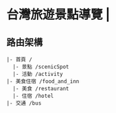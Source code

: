 # 台灣旅遊景點導覽 |

## 路由架構

```
|- 首頁 /
  |- 景點 /scenicSpot
  |- 活動 /activity
|- 美食住宿 /food_and_inn
  |- 美食 /restaurant
  |- 住宿 /hotel
|- 交通 /bus
```